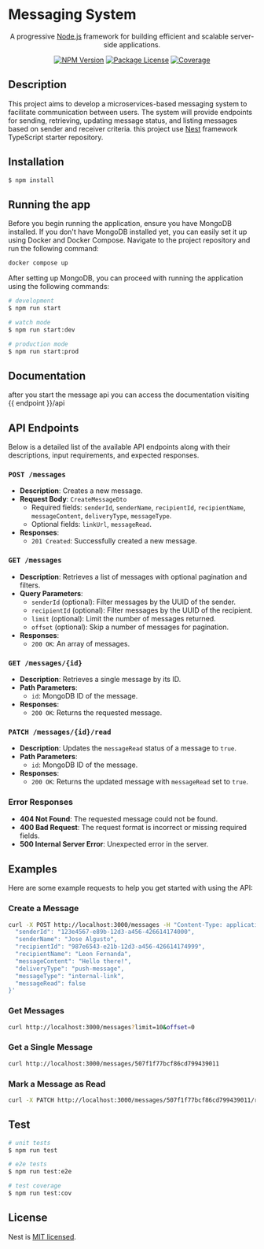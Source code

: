 # Messaging System

<p align="center">A progressive <a href="http://nodejs.org" target="_blank">Node.js</a> framework for building efficient and scalable server-side applications.</p>
    <p align="center">
<a href="https://www.npmjs.com/~nestjscore" target="_blank"><img src="https://img.shields.io/npm/v/@nestjs/core.svg" alt="NPM Version" /></a>
<a href="https://www.npmjs.com/~nestjscore" target="_blank"><img src="https://img.shields.io/npm/l/@nestjs/core.svg" alt="Package License" /></a>
<a href="https://coveralls.io/github/nestjs/nest?branch=master" target="_blank"><img src="https://coveralls.io/repos/github/nestjs/nest/badge.svg?branch=master#9" alt="Coverage" /></a></p>
  <!--[![Backers on Open Collective](https://opencollective.com/nest/backers/badge.svg)](https://opencollective.com/nest#backer)
  [![Sponsors on Open Collective](https://opencollective.com/nest/sponsors/badge.svg)](https://opencollective.com/nest#sponsor)-->

## Description
This project aims to develop a microservices-based messaging system to facilitate communication between users. The system will provide endpoints for sending, retrieving, updating message status, and listing messages based on sender and receiver criteria. this project use [Nest](https://github.com/nestjs/nest) framework TypeScript starter repository.

## Installation

```bash
$ npm install
```

## Running the app
Before you begin running the application, ensure you have MongoDB installed. If you don't have MongoDB installed yet, you can easily set it up using Docker and Docker Compose. Navigate to the project repository and run the following command:

```bash
docker compose up
```
After setting up MongoDB, you can proceed with running the application using the following commands:

```bash
# development
$ npm run start

# watch mode
$ npm run start:dev

# production mode
$ npm run start:prod
```

## Documentation

after you start the message api you can access the documentation visiting {{ endpoint }}/api

## API Endpoints

Below is a detailed list of the available API endpoints along with their descriptions, input requirements, and expected responses.

### `POST /messages`
- **Description**: Creates a new message.
- **Request Body**: `CreateMessageDto`
  - Required fields: `senderId`, `senderName`, `recipientId`, `recipientName`, `messageContent`, `deliveryType`, `messageType`.
  - Optional fields: `linkUrl`, `messageRead`.
- **Responses**:
  - `201 Created`: Successfully created a new message.

### `GET /messages`
- **Description**: Retrieves a list of messages with optional pagination and filters.
- **Query Parameters**:
  - `senderId` (optional): Filter messages by the UUID of the sender.
  - `recipientId` (optional): Filter messages by the UUID of the recipient.
  - `limit` (optional): Limit the number of messages returned.
  - `offset` (optional): Skip a number of messages for pagination.
- **Responses**:
  - `200 OK`: An array of messages.

### `GET /messages/{id}`
- **Description**: Retrieves a single message by its ID.
- **Path Parameters**:
  - `id`: MongoDB ID of the message.
- **Responses**:
  - `200 OK`: Returns the requested message.

### `PATCH /messages/{id}/read`
- **Description**: Updates the `messageRead` status of a message to `true`.
- **Path Parameters**:
  - `id`: MongoDB ID of the message.
- **Responses**:
  - `200 OK`: Returns the updated message with `messageRead` set to `true`.

### Error Responses
- **404 Not Found**: The requested message could not be found.
- **400 Bad Request**: The request format is incorrect or missing required fields.
- **500 Internal Server Error**: Unexpected error in the server.

## Examples
Here are some example requests to help you get started with using the API:

### Create a Message
```bash
curl -X POST http://localhost:3000/messages -H "Content-Type: application/json" -d '{
  "senderId": "123e4567-e89b-12d3-a456-426614174000",
  "senderName": "Jose Algusto",
  "recipientId": "987e6543-e21b-12d3-a456-426614174999",
  "recipientName": "Leon Fernanda",
  "messageContent": "Hello there!",
  "deliveryType": "push-message",
  "messageType": "internal-link",
  "messageRead": false
}'
```

### Get Messages
```bash
curl http://localhost:3000/messages?limit=10&offset=0
```
### Get a Single Message
```bash
curl http://localhost:3000/messages/507f1f77bcf86cd799439011
```
### Mark a Message as Read
```bash
curl -X PATCH http://localhost:3000/messages/507f1f77bcf86cd799439011/read
```

## Test

```bash
# unit tests
$ npm run test

# e2e tests
$ npm run test:e2e

# test coverage
$ npm run test:cov
```

## License

Nest is [MIT licensed](LICENSE).

